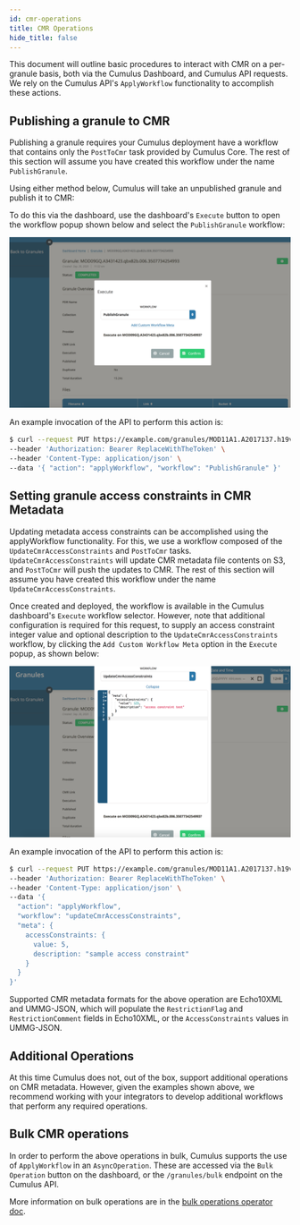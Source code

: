```yaml
---
id: cmr-operations
title: CMR Operations
hide_title: false
---
```


This document will outline basic procedures to interact with CMR on a per-granule basis, both via the Cumulus Dashboard, and Cumulus API requests.
We rely on the Cumulus API's `ApplyWorkflow` functionality to accomplish these actions.

## Publishing a granule to CMR

Publishing a granule requires your Cumulus deployment have a workflow that contains only the `PostToCmr` task provided by Cumulus Core. The rest of this section will assume you have created this workflow under the name `PublishGranule`.

Using either method below, Cumulus will take an unpublished granule and publish it to CMR:

To do this via the dashboard, use the dashboard's `Execute` button to open the workflow popup shown below and select the `PublishGranule` workflow:

![Screenshot showing workflow popup window with a dropdown containing 'PublishGranule' selected](../assets/cd_execute_publish.png)

An example invocation of the API to perform this action is:

```bash
$ curl --request PUT https://example.com/granules/MOD11A1.A2017137.h19v16.006.2017138085750 \
--header 'Authorization: Bearer ReplaceWithTheToken' \
--header 'Content-Type: application/json' \
--data '{ "action": "applyWorkflow", "workflow": "PublishGranule" }'
```

## Setting granule access constraints in CMR Metadata

Updating metadata access constraints can be accomplished using the applyWorkflow functionality.
For this, we use a workflow composed of the `UpdateCmrAccessConstraints` and `PostToCmr` tasks.
`UpdateCmrAccessConstraints` will update CMR metadata file contents on S3, and `PostToCmr` will push the updates to CMR.
The rest of this section will assume you have created this workflow under the name `UpdateCmrAccessConstraints`.

Once created and deployed, the workflow is available in the Cumulus dashboard's `Execute` workflow selector.
However, note that additional configuration is required for this request, to supply an access constraint integer value and optional description to the `UpdateCmrAccessConstraints` workflow, by clicking the `Add Custom Workflow Meta` option in the `Execute` popup, as shown below:

![Screenshot showing granule execute popup with 'updateCmrAccessConstraints' selected and configuration values shown in a collapsible JSON field](../assets/cd_execute_updateconstraints.png)

An example invocation of the API to perform this action is:

```bash
$ curl --request PUT https://example.com/granules/MOD11A1.A2017137.h19v16.006.2017138085750 \
--header 'Authorization: Bearer ReplaceWithTheToken' \
--header 'Content-Type: application/json' \
--data '{
  "action": "applyWorkflow",
  "workflow": "updateCmrAccessConstraints",
  "meta": {
    accessConstraints: {
      value: 5,
      description: "sample access constraint"
    }
  }
}'
```

Supported CMR metadata formats for the above operation are Echo10XML and UMMG-JSON, which will populate the `RestrictionFlag` and `RestrictionComment` fields in Echo10XML, or the `AccessConstraints` values in UMMG-JSON.

## Additional Operations

At this time Cumulus does not, out of the box, support additional operations on CMR metadata. However, given the examples shown above, we recommend working with your integrators to develop additional workflows that perform any required operations.

## Bulk CMR operations

In order to perform the above operations in bulk, Cumulus supports the use of `ApplyWorkflow` in an `AsyncOperation`. These are accessed via the `Bulk Operation` button on the dashboard, or the `/granules/bulk` endpoint on the Cumulus API.

More information on bulk operations are in the [bulk operations operator doc](../operator-docs/bulk-operations).
